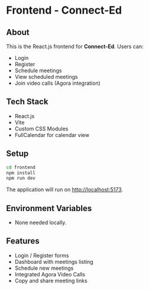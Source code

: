 # Frontend - Connect-Ed

## About

This is the React.js frontend for **Connect-Ed**. Users can:
- Login
- Register
- Schedule meetings
- View scheduled meetings
- Join video calls (Agora integration)

## Tech Stack

- React.js
- Vite
- Custom CSS Modules
- FullCalendar for calendar view

## Setup

```bash
cd frontend
npm install
npm run dev
```

The application will run on [http://localhost:5173](http://localhost:5173).

## Environment Variables

- None needed locally.

## Features

- Login / Register forms
- Dashboard with meetings listing
- Schedule new meetings
- Integrated Agora Video Calls
- Copy and share meeting links